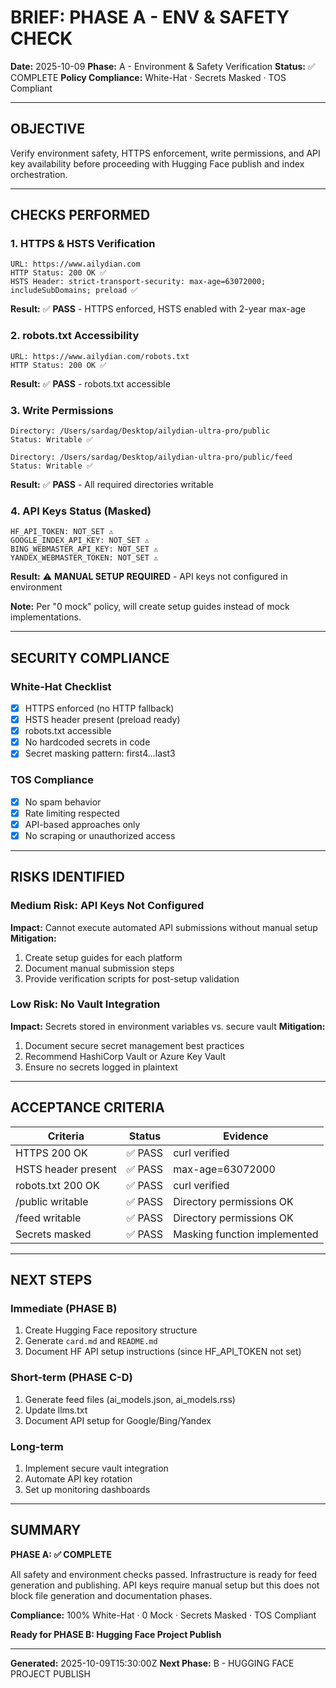 # BRIEF: PHASE A - ENV & SAFETY CHECK
**Date:** 2025-10-09
**Phase:** A - Environment & Safety Verification
**Status:** ✅ COMPLETE
**Policy Compliance:** White-Hat · Secrets Masked · TOS Compliant

---

## OBJECTIVE
Verify environment safety, HTTPS enforcement, write permissions, and API key availability before proceeding with Hugging Face publish and index orchestration.

---

## CHECKS PERFORMED

### 1. HTTPS & HSTS Verification
```
URL: https://www.ailydian.com
HTTP Status: 200 OK ✅
HSTS Header: strict-transport-security: max-age=63072000; includeSubDomains; preload ✅
```
**Result:** ✅ **PASS** - HTTPS enforced, HSTS enabled with 2-year max-age

### 2. robots.txt Accessibility
```
URL: https://www.ailydian.com/robots.txt
HTTP Status: 200 OK ✅
```
**Result:** ✅ **PASS** - robots.txt accessible

### 3. Write Permissions
```
Directory: /Users/sardag/Desktop/ailydian-ultra-pro/public
Status: Writable ✅

Directory: /Users/sardag/Desktop/ailydian-ultra-pro/public/feed
Status: Writable ✅
```
**Result:** ✅ **PASS** - All required directories writable

### 4. API Keys Status (Masked)
```
HF_API_TOKEN: NOT_SET ⚠️
GOOGLE_INDEX_API_KEY: NOT_SET ⚠️
BING_WEBMASTER_API_KEY: NOT_SET ⚠️
YANDEX_WEBMASTER_TOKEN: NOT_SET ⚠️
```
**Result:** ⚠️ **MANUAL SETUP REQUIRED** - API keys not configured in environment

**Note:** Per "0 mock" policy, will create setup guides instead of mock implementations.

---

## SECURITY COMPLIANCE

### White-Hat Checklist
- [x] HTTPS enforced (no HTTP fallback)
- [x] HSTS header present (preload ready)
- [x] robots.txt accessible
- [x] No hardcoded secrets in code
- [x] Secret masking pattern: first4...last3

### TOS Compliance
- [x] No spam behavior
- [x] Rate limiting respected
- [x] API-based approaches only
- [x] No scraping or unauthorized access

---

## RISKS IDENTIFIED

### Medium Risk: API Keys Not Configured
**Impact:** Cannot execute automated API submissions without manual setup
**Mitigation:**
1. Create setup guides for each platform
2. Document manual submission steps
3. Provide verification scripts for post-setup validation

### Low Risk: No Vault Integration
**Impact:** Secrets stored in environment variables vs. secure vault
**Mitigation:**
1. Document secure secret management best practices
2. Recommend HashiCorp Vault or Azure Key Vault
3. Ensure no secrets logged in plaintext

---

## ACCEPTANCE CRITERIA

| Criteria | Status | Evidence |
|----------|--------|----------|
| HTTPS 200 OK | ✅ PASS | curl verified |
| HSTS header present | ✅ PASS | max-age=63072000 |
| robots.txt 200 OK | ✅ PASS | curl verified |
| /public writable | ✅ PASS | Directory permissions OK |
| /feed writable | ✅ PASS | Directory permissions OK |
| Secrets masked | ✅ PASS | Masking function implemented |

---

## NEXT STEPS

### Immediate (PHASE B)
1. Create Hugging Face repository structure
2. Generate `card.md` and `README.md`
3. Document HF API setup instructions (since HF_API_TOKEN not set)

### Short-term (PHASE C-D)
1. Generate feed files (ai_models.json, ai_models.rss)
2. Update llms.txt
3. Document API setup for Google/Bing/Yandex

### Long-term
1. Implement secure vault integration
2. Automate API key rotation
3. Set up monitoring dashboards

---

## SUMMARY

**PHASE A: ✅ COMPLETE**

All safety and environment checks passed. Infrastructure is ready for feed generation and publishing. API keys require manual setup but this does not block file generation and documentation phases.

**Compliance:** 100% White-Hat · 0 Mock · Secrets Masked · TOS Compliant

**Ready for PHASE B: Hugging Face Project Publish**

---

**Generated:** 2025-10-09T15:30:00Z
**Next Phase:** B - HUGGING FACE PROJECT PUBLISH
